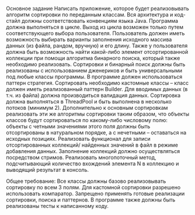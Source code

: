 Основное задание
Написать приложение, которое будет реализовывать алгоритм сортировки по переданным классам. Вся архитектура и код-стайл должны соответствовать конвенциям языка Java. Программа должна выполняться в цикле. 
Выход из цикла возможен только путем соответствующего выбора пользователя. Пользователь должен иметь возможность выбирать варианты заполнения исходного массива данных (из файла, рандом, вручную) и его длину.
Также у пользователя должна быть возможность найти какой-либо элемент отсортированной коллекции при помощи алгоритма бинарного поиска, который также необходимо реализовать.
Сортировки и бинарный поиск должны быть реализованы с использованием дженериков и быть универсальными под любые классы программы. В программе должен использоваться паттерн стратегия.
Сортировать необходимо кастомные классы – класс должен иметь реализованный паттерн Builder. Для вводимых данных (в т.ч. из файла) должна производиться валидация данных. 
Сортировка должна выполняться в ThreadPool и быть выполнена в несколько потоков (минимум 2).
Дополнительно к основным сортировкам реализовать эти же алгоритмы сортировки таким образом, что объекты классов будут сортироваться по какому-либо числовому полю: 
объекты с четными значениями этого поля должны быть отсортированы в натуральном порядке, а с нечетными – оставаться на исходных позициях.
Реализовать функционал для записи отсортированных коллекций/ найденных значений в файл в режиме добавления данных.
Заполнение коллекций должно осуществляться посредством стримов.
Реализовать многопоточный метод, подсчитывающий количество вхождений элемента N в коллекцию и выводящий результат в консоль.

Общее требование:
Все классы должны базово реализовывать сортировку по всем 3 полям. Для кастомной сортировки разрешено использовать компаратор. Запрещено применять готовые реализации сортировки, поиска и паттернов.
В программе также должны быть реализованы тесты к написанному коду.
